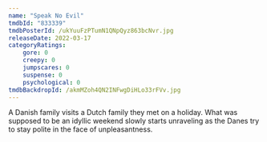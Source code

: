```yaml
---
name: "Speak No Evil"
tmdbId: "833339"
tmdbPosterId: /ukYuuFzPTumN1QNpQyz863bcNvr.jpg
releaseDate: 2022-03-17
categoryRatings:
    gore: 0
    creepy: 0
    jumpscares: 0
    suspense: 0
    psychological: 0
tmdbBackdropId: /akmMZoh4QN2INFwgDiHLo33rFVv.jpg
---
```

A Danish family visits a Dutch family they met on a holiday. What was supposed to be an idyllic weekend slowly starts unraveling as the Danes try to stay polite in the face of unpleasantness.

